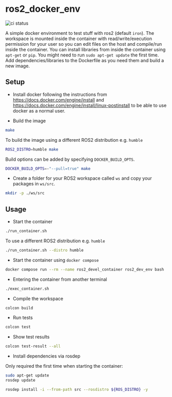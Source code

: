 # ros2_docker_env

![ci status](https://github.com/f-fl0/ros2_docker_env/workflows/ci/badge.svg)

A simple docker environment to test stuff with ros2 (default `iron`). The workspace is mounted inside the container with
read/write/execution permission for your user so you can edit files on the host and compile/run inside the container.
You can install libraries from inside the container using `apt-get` or `pip`. You might need to run `sudo apt-get update`
the first time. Add dependencies/libraries to the Dockerfile as you need them and build a new image.

## Setup

* Install docker following the instructions from <https://docs.docker.com/engine/install>
and <https://docs.docker.com/engine/install/linux-postinstall> to be able to use docker as a normal user.

* Build the image

```bash
make
```

To build the image using a different ROS2 distribution e.g. `humble`

```bash
ROS2_DISTRO=humble make
```

Build options can be added by specifying `DOCKER_BUILD_OPTS`.

```bash
DOCKER_BUILD_OPTS=-"--pull=true" make
```

* Create a folder for your ROS2 workspace called `ws` and copy your packages in `ws/src`.

```bash
mkdir -p ./ws/src
```

## Usage

* Start the container

```bash
./run_container.sh
```

To use a different ROS2 distribution e.g. `humble`

```bash
./run_container.sh --distro humble
```

* Start the container using `docker compose`

```bash
docker compose run --rm --name ros2_devel_container ros2_dev_env bash
```

* Entering the container from another terminal

```bash
./exec_container.sh
```

* Compile the workspace

```bash
colcon build
```

* Run tests

```bash
colcon test
```

* Show test results

```bash
colcon test-result --all
```

* Install dependencies via rosdep

Only required the first time when starting the container:

```bash
sudo apt-get update
rosdep update
```

```bash
rosdep install -i --from-path src --rosdistro ${ROS_DISTRO} -y
```
